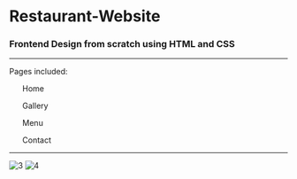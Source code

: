 # Restaurant-Website

<h3> Frontend Design from scratch using HTML and CSS </h3>
<hr>
Pages included: 
<ul> Home </ul>
<ul> Gallery </ul>
<ul> Menu </ul>
<ul> Contact </ul>
<hr>

![3](https://user-images.githubusercontent.com/115404220/208963836-2c36fac6-a90c-4091-9241-c5cbde91111a.png)
![4](https://user-images.githubusercontent.com/115404220/208963855-0779ac23-5543-4e0c-8861-189675c2f4ce.png)

